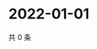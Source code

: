 # 2022-01-01

共 0 条

<!-- BEGIN WEIBO -->
<!-- 最后更新时间 Sat Jan 01 2022 13:14:53 GMT+0800 (China Standard Time) -->

<!-- END WEIBO -->

